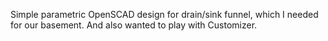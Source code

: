 Simple parametric OpenSCAD design for drain/sink funnel, which I needed for our basement. And also wanted to play with Customizer.
